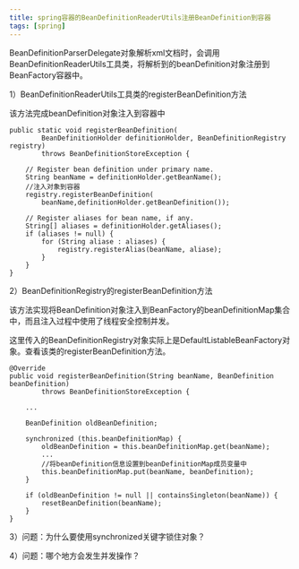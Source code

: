 ```yaml
---
title: spring容器的BeanDefinitionReaderUtils注册BeanDefinition到容器
tags: [spring]
---
```


BeanDefinitionParserDelegate对象解析xml文档时，会调用BeanDefinitionReaderUtils工具类，将解析到的beanDefinition对象注册到BeanFactory容器中。

1）BeanDefinitionReaderUtils工具类的registerBeanDefinition方法

该方法完成beanDefinition对象注入到容器中

```
public static void registerBeanDefinition(
        BeanDefinitionHolder definitionHolder, BeanDefinitionRegistry registry)
        throws BeanDefinitionStoreException {

    // Register bean definition under primary name.
    String beanName = definitionHolder.getBeanName();
    //注入对象到容器
    registry.registerBeanDefinition(
        beanName,definitionHolder.getBeanDefinition());

    // Register aliases for bean name, if any.
    String[] aliases = definitionHolder.getAliases();
    if (aliases != null) {
        for (String aliase : aliases) {
            registry.registerAlias(beanName, aliase);
        }
    }
}
```

2）BeanDefinitionRegistry的registerBeanDefinition方法

该方法实现将BeanDefinition对象注入到BeanFactory的beanDefinitionMap集合中，而且注入过程中使用了线程安全控制并发。

这里传入的BeanDefinitionRegistry对象实际上是DefaultListableBeanFactory对象。查看该类的registerBeanDefinition方法。

```
@Override
public void registerBeanDefinition(String beanName, BeanDefinition beanDefinition)
        throws BeanDefinitionStoreException {
    
    ...

    BeanDefinition oldBeanDefinition;

    synchronized (this.beanDefinitionMap) {
        oldBeanDefinition = this.beanDefinitionMap.get(beanName);
        ...
        //将beanDefinition信息设置到beanDefinitionMap成员变量中
        this.beanDefinitionMap.put(beanName, beanDefinition);
    }

    if (oldBeanDefinition != null || containsSingleton(beanName)) {
        resetBeanDefinition(beanName);
    }
}
```

3）问题：为什么要使用synchronized关键字锁住对象？

4）问题：哪个地方会发生并发操作？